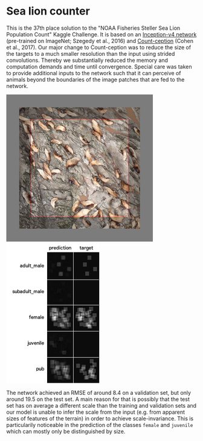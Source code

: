 # Sea lion counter

This is the 37th place solution to the "NOAA Fisheries Steller Sea Lion Population Count" Kaggle Challenge. It is based on an [Inception-v4 network](https://arxiv.org/abs/1602.07261) (pre-trained on ImageNet; Szegedy et al., 2016) and [Count-ception](https://arxiv.org/abs/1703.08710) (Cohen et al., 2017). Our major change to Count-ception was to reduce the size of the targets to a much smaller resolution than the input using strided convolutions. Thereby we substantially reduced the memory and computation demands and time until convergence. Special care was taken to provide additional inputs to the network such that it can perceive of animals beyond the boundaries of the image patches that are fed to the network.

![Example input](example_input.png) ![Example output](example_output.png)

The network achieved an RMSE of around 8.4 on a validation set, but only around 19.5 on the test set. A main reason for that is possibly that the test set has on average a different scale than the training and validation sets and our model is unable to infer the scale from the input (e.g. from apparent sizes of features of the terrain) in order to achieve scale-invariance. This is particularily noticeable in the prediction of the classes `female` and `juvenile` which can mostly only be distinguished by size.
